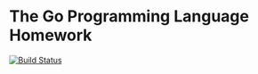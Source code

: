 # The Go Programming Language Homework

[![Build Status](https://travis-ci.org/ShengYun/gopl-homework.svg?branch=master)](https://travis-ci.org/ShengYun/gopl-homework)

